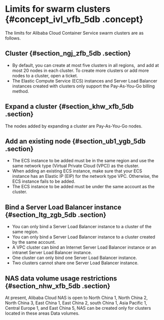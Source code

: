 # Limits for swarm clusters {#concept_ivl_vfb_5db .concept}

The limits for Alibaba Cloud Container Service swarm clusters are as follows.

## Cluster {#section_ngj_zfb_5db .section}

-   By default, you can create at most five clusters in all regions,  and add at most 20 nodes in each cluster. To create more clusters or add more nodes to a cluster, open a ticket.
-   The Elastic Compute Service \(ECS\) instances and Server Load Balancer instances created with clusters only support the Pay-As-You-Go billing method.


## Expand a cluster {#section_khw_xfb_5db .section}

The nodes added by expanding a cluster are Pay-As-You-Go nodes.

## Add an existing node {#section_ub1_ygb_5db .section}

-   The ECS instance to be added must be in the same region and use the same network type \(Virtual Private Cloud \(VPC\)\) as the cluster.
-   When adding an existing ECS instance, make sure that your ECS instance has an Elastic IP \(EIP\) for the network type VPC. Otherwise, the ECS instance fails to be added.
-   The ECS instance to be added must be under the same account as the cluster.

## Bind a Server Load Balancer instance {#section_ltg_zgb_5db .section}

-   You can only bind a Server Load Balancer instance to a cluster of the same region.
-   You can only bind a Server Load Balancer instance to a cluster created by the same account.
-   A VPC cluster can bind an Internet Server Load Balancer instance or an intranet Server Load Balancer instance.
-   One cluster can only bind one Server Load Balancer instance.
-   Two clusters cannot share one Server Load Balancer instance.

## NAS data volume usage restrictions {#section_nhw_xfb_5db .section}

At present, Alibaba Cloud NAS is open to North China 1, North China 2, North China 3, East China 1, East China 2, south China 1, Asia Pacific 1, Central Europe 1, and East China 5, NAS can be created only for clusters located in these areas Data volumes.

